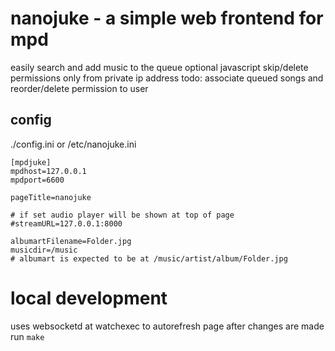 # nanojuke - a simple web frontend for mpd

easily search and add music to the queue
optional javascript
skip/delete permissions only from private ip address
todo: associate queued songs and reorder/delete permission to user

## config

./config.ini or /etc/nanojuke.ini

```
[mpdjuke]
mpdhost=127.0.0.1
mpdport=6600

pageTitle=nanojuke

# if set audio player will be shown at top of page
#streamURL=127.0.0.1:8000

albumartFilename=Folder.jpg
musicdir=/music
# albumart is expected to be at /music/artist/album/Folder.jpg
```

# local development

uses websocketd at watchexec to autorefresh page after changes are made
run `make`
